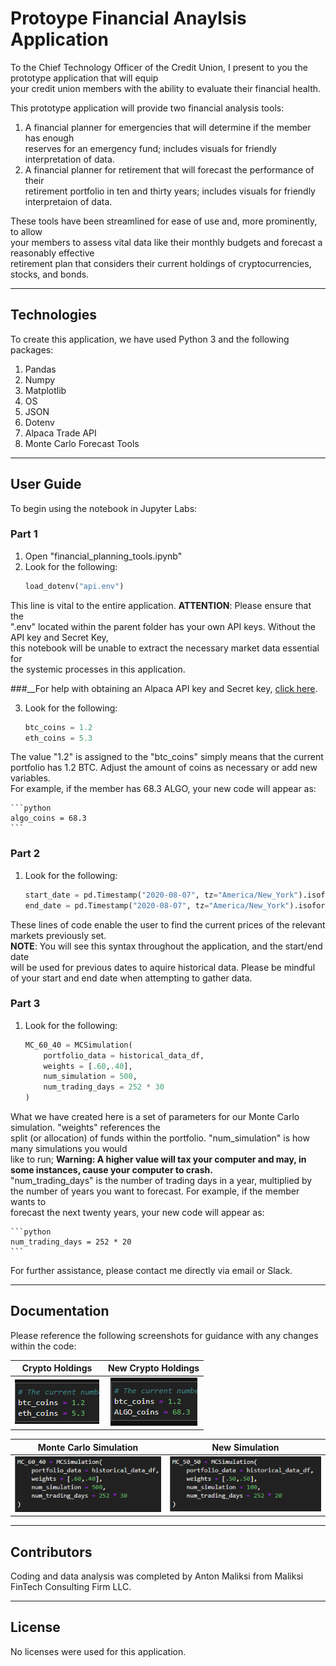 # Protoype Financial Anaylsis Application

To the Chief Technology Officer of the Credit Union, I present to you the prototype application that will equip <br> your credit union members with the ability to evaluate their financial health.

This prototype application will provide two financial analysis tools:
1. A financial planner for emergencies that will determine if the member has enough <br> reserves for an emergency fund; includes visuals for friendly interpretation of data.
2. A financial planner for retirement that will forecast the performance of their <br> retirement portfolio in ten and thirty years; includes visuals for friendly interpretaion of data.

These tools have been streamlined for ease of use and, more prominently, to allow <br> your members to assess vital data like their monthly budgets and forecast a reasonably effective <br> retirement plan that considers their current holdings of cryptocurrencies, stocks, and bonds.

---

## Technologies

To create this application, we have used Python 3 and the following packages:
1. Pandas
2. Numpy
3. Matplotlib
4. OS
5. JSON
6. Dotenv
7. Alpaca Trade API
8. Monte Carlo Forecast Tools

---

## User Guide

To begin using the notebook in Jupyter Labs:

### Part 1
1. Open "financial_planning_tools.ipynb"
2. Look for the following:
    ```python
    load_dotenv("api.env")
    ```
This line is vital to the entire application. **ATTENTION**: Please ensure that the <br> ".env" located within the parent folder has your own API keys. Without the API key and Secret Key, <br> this notebook will be unable to extract the necessary market data essential for <br> the systemic processes in this application.

###__For help with obtaining an Alpaca API key and Secret key, [click here](https://alpaca.markets/learn/connect-to-alpaca-api/).

3. Look for the following:
    ```python
    btc_coins = 1.2
    eth_coins = 5.3
    ```
The value "1.2" is assigned to the "btc_coins" simply means that the current portfolio has 1.2 BTC. Adjust the amount of coins as necessary or add new variables. <br> For example, if the member has 68.3 ALGO, your new code will appear as:

    ```python
    algo_coins = 68.3
    ```
### Part 2
1. Look for the following:
    ```python
    start_date = pd.Timestamp("2020-08-07", tz="America/New_York").isoformat()
    end_date = pd.Timestamp("2020-08-07", tz="America/New_York").isoformat()
    ```
These lines of code enable the user to find the current prices of the relevant markets previously set. <br> **NOTE**: You will see this syntax throughout the application, and the start/end date <br> will be used for previous dates to aquire historical data. Please be mindful of your start and end date when attempting to gather data.

### Part 3
1. Look for the following:
    ```python
    MC_60_40 = MCSimulation(
        portfolio_data = historical_data_df,
        weights = [.60,.40],
        num_simulation = 500,
        num_trading_days = 252 * 30
    )
    ```
What we have created here is a set of parameters for our Monte Carlo simulation. "weights" references the <br> split (or allocation) of funds within the portfolio. "num_simulation" is how many simulations you would <br> like to run; **Warning: A higher value will tax your computer and may, in some instances, cause your computer to crash.** <br> "num_trading_days" is the number of trading days in a year, multiplied by <br> the number of years you want to forecast. For example, if the member wants to <br> forecast the next twenty years, your new code will appear as:

    ```python
    num_trading_days = 252 * 20
    ```

For further assistance, please contact me directly via email or Slack.

---

## Documentation
Please reference the following screenshots for guidance with any changes within the code:

Crypto Holdings                       |  New Crypto Holdings
:------------------------------------:|:------------------------:
![Alt text](https://github.com/antonmaliksi/FinTechModule5Challenge/blob/main/Financial_Analysis_Application/readme%20Resources/crypto_holdings.PNG)                      |  ![Alt text](https://github.com/antonmaliksi/FinTechModule5Challenge/blob/main/Financial_Analysis_Application/readme%20Resources/new_crypto_holdings.PNG)

Monte Carlo Simulation                |  New Simulation
:------------------------------------:|:------------------------:
![Alt text](https://github.com/antonmaliksi/FinTechModule5Challenge/blob/main/Financial_Analysis_Application/readme%20Resources/MC_sim.PNG)                      |  ![Alt text](https://github.com/antonmaliksi/FinTechModule5Challenge/blob/main/Financial_Analysis_Application/readme%20Resources/new_MC_sim.PNG)

---

## Contributors
Coding and data analysis was completed by Anton Maliksi from Maliksi FinTech Consulting Firm LLC.

---

## License
No licenses were used for this application.
